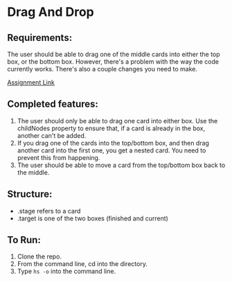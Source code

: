 # Drag And Drop

## Requirements:

The user should be able to drag one of the middle cards into either the top box, or the bottom box. However, there's a problem with the way the code currently works. There's also a couple changes you need to make.

[Assignment Link](https://github.com/nashville-software-school/client-side-mastery/blob/master/book-3-the-initiate/chapters/JS_EVENTS.md)

## Completed features:

1. The user should only be able to drag one card into either box. Use the childNodes property to ensure that, if a card is already in the box, another can't be added.
1. If you drag one of the cards into the top/bottom box, and then drag another card into the first one, you get a nested card. You need to prevent this from happening.
1. The user should be able to move a card from the top/bottom box back to the middle.

## Structure:

* .stage refers to a card
* .target is one of the two boxes (finished and current)

## To Run:

1. Clone the repo.
2. From the command line, cd into the directory.
3. Type ```hs -o``` into the command line.